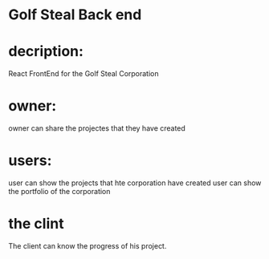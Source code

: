 # Golf Steal Back end 

# decription:

React FrontEnd for the Golf Steal Corporation

# owner:

owner can share the projectes that they have created

# users:

user can show the projects that hte corporation have created
user can show the portfolio of the corporation

# the clint

The client can know the progress of his project.
